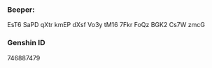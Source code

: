 ### Beeper:
EsT6 SaPD qXtr kmEP dXsf Vo3y tM16 7Fkr FoQz BGK2 Cs7W zmcG
### Genshin ID
746887479
### 